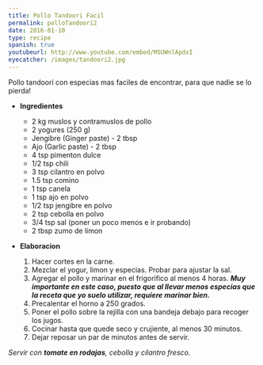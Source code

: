 ```yaml
---
title: Pollo Tandoori Facil 
permalink: polloTandoori2
date: 2016-01-10
type: recipe
spanish: true
youtubeurl: http://www.youtube.com/embed/MSUWnlApdxI
eyecatcher: /images/tandoori2.jpg
---
```


Pollo tandoori con especias mas faciles de encontrar, para que nadie se lo pierda!

* **Ingredientes**

  * 2 kg muslos y contramuslos de pollo
  * 2 yogures (250 g)
  * Jengibre (Ginger paste) - 2 tbsp
  * Ajo (Garlic paste) - 2 tbsp
  * 4 tsp pimenton dulce
  * 1/2 tsp chili
  * 3 tsp cilantro en polvo
  * 1.5 tsp comino
  * 1 tsp canela
  * 1 tsp ajo en polvo
  * 1/2 tsp jengibre en polvo
  * 2 tsp cebolla en polvo
  * 3/4 tsp sal (poner un poco menos e ir probando)
  * 2 tbsp zumo de limon

* **Elaboracion**

  1. Hacer cortes en la carne.
  2. Mezclar el yogur, limon y especias. Probar para ajustar la sal.
  3. Agregar el pollo y marinar en el frigorifico al menos 4 horas. **_Muy importante en este caso, puesto que al llevar menos especias que la receta que yo suelo utilizar, requiere marinar bien._**
  4. Precalentar el horno a 250 grados.
  5. Poner el pollo sobre la rejilla con una bandeja debajo para recoger los jugos.
  6. Cocinar hasta que quede seco y crujiente, al menos 30 minutos.
  7. Dejar reposar un par de minutos antes de servir.

_Servir con **tomate en rodajas**, cebolla y cilantro fresco._


